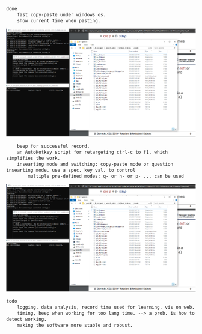 

    
    done
        fast copy-paste under windows os. 
        show current time when pasting.
![sc](https://github.com/yzyTUD/FastNotingTool/blob/master/_v1.0.5_multiple%20exec.png)
        
        beep for successful record.
        an AutoHotkey script for retargeting ctrl-c to f1. which simplifies the work.
        insearting mode and switching: copy-paste mode or question insearting mode. use a spec. key val. to control
            multiple pre-defined modes: q- or h- or p- ... can be used 
![sc](https://github.com/yzyTUD/FastNotingTool/blob/master/_v1.0.5_multiple%20exec.png)
    
    todo
        logging, data analysis, record time used for learning. vis on web.
        timing, beep when working for too lang time. --> a prob. is how to detect working.
        making the software more stable and robust.
        
